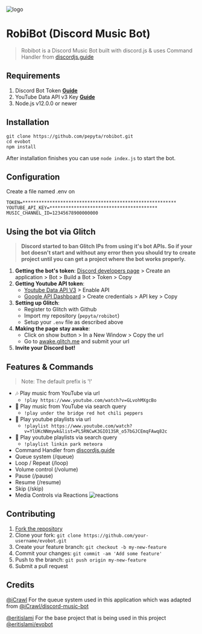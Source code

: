 ![logo](https://repository-images.githubusercontent.com/260430808/da8b6300-8bb9-11ea-821a-cde5089d4c34)

# RobiBot (Discord Music Bot)
> Robibot is a Discord Music Bot built with discord.js & uses Command Handler from [discordjs.guide](https://discordjs.guide)

## Requirements

1. Discord Bot Token **[Guide](https://discordjs.guide/preparations/setting-up-a-bot-application.html#creating-your-bot)**
2. YouTube Data API v3 Key **[Guide](https://developers.google.com/youtube/v3/getting-started)**
3. Node.js v12.0.0 or newer

## Installation

```
git clone https://github.com/pepyta/robibot.git
cd evobot
npm install
```

After installation finishes you can use `node index.js` to start the bot.

## Configuration

Create a file named .env on 

```plain
TOKEN=*********************************************************
YOUTUBE_API_KEY=****************************************
MUSIC_CHANNEL_ID=12345678900000000
```

## Using the bot via Glitch

> **Discord started to ban Glitch IPs from using it's bot APIs. So if your bot doesn't start and without any error then you should try to create project until you can get a project where the bot works properly.**

1. **Getting the bot's token**: [Discord developers page](https://discordapp.com/developers) > Create an application > Bot > Build a Bot > Token > Copy
2. **Getting Youtube API token**:
   * [Youtube Data API V3](https://console.cloud.google.com/apis/api/youtube.googleapis.com/overview) > Enable API
   * [Google API Dashboard](console.cloud.google.com/apis/credentials) > Create credentials > API key > Copy
3. **Setting up Glitch**:
   * Register to Glitch with Github
   * Import my repository (`pepyta/robibot`)
   * Setup your `.env` file as described above
4. **Making the page stay awake**:
   * Click on show button > In a New Window > Copy the url
   * Go to [awake.glitch.me](http://awake.glitch.me/) and submit your url
5. **Invite your Discord bot!**

## Features & Commands

> Note: The default prefix is '!'

* 🎶 Play music from YouTube via url
  * `!play https://www.youtube.com/watch?v=GLvohMXgcBo`
* 🔎 Play music from YouTube via search query
  * `!play under the bridge red hot chili peppers`
* 📃 Play youtube playlists via url
  * `!playlist https://www.youtube.com/watch?v=YlUKcNNmywk&list=PL5RNCwK3GIO13SR_o57bGJCEmqFAwq82c`
* 🔎 Play youtube playlists via search query
  * `!playlist linkin park meteora`
* Command Handler from [discordjs.guide](https://discordjs.guide/)
* Queue system (/queue)
* Loop / Repeat (/loop)
* Volume control (/volume)
* Pause (/pause)
* Resume (/resume)
* Skip (/skip)
* Media Controls via Reactions
![reactions](https://i.imgur.com/j7CevsH.png)

## Contributing

1. [Fork the repository](https://github.com/eritislami/evobot/fork)
2. Clone your fork: `git clone https://github.com/your-username/evobot.git`
3. Create your feature branch: `git checkout -b my-new-feature`
4. Commit your changes: `git commit -am 'Add some feature'`
5. Push to the branch: `git push origin my-new-feature`
6. Submit a pull request

## Credits

[@iCrawl](https://github.com/iCrawl) For the queue system used in this application which was adapted from [@iCrawl/discord-music-bot](https://github.com/iCrawl/discord-music-bot)

[@eritislami](https://github.com/eritislami) For the base project that is being used in this project [@eritislami/evobot](https://github.com/eritislami/evobot)
